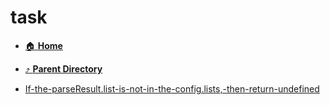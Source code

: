 # task
- [:house: **Home**](/README)
- [:arrow_heading_up: **Parent Directory**](/notes/archive/lib/adapters/parsers/_index.md)

- [If-the-parseResult.list-is-not-in-the-config.lists,-then-return-undefined](If-the-parseResult.list-is-not-in-the-config.lists,-then-return-undefined.md)
